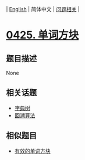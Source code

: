 
| [English](README_EN.md) | 简体中文 | [问题相关](QUESTION.md) |
# [0425. 单词方块](https://leetcode-cn.com/problems/word-squares/)
## 题目描述
None
## 相关话题
- [字典树](https://leetcode-cn.com/tag/trie)
- [回溯算法](https://leetcode-cn.com/tag/backtracking)
## 相似题目
- [有效的单词方块](../0422/README.md)
